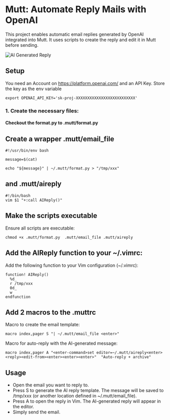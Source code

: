 # Mutt: Automate Reply Mails with OpenAI

This project enables automatic email replies generated by OpenAI integrated into Mutt. It uses scripts to create the reply and edit it in Mutt before sending.


![AI Generated Reply](https://we.olifani.eu/images/muttai.png)


## Setup

You need an Account on https://platform.openai.com/ and an API Key. Store the key as the env variable 

```
export OPENAI_API_KEY='sk-proj-XXXXXXXXXXXXXXXXXXXXXXXXXX'
```

### 1. Create the necessary files:

#### Checkout the format.py to .mutt/format.py



## Create a wrapper .mutt/email_file

```
#!/usr/bin/env bash

message=$(cat)

echo "${message}" | ~/.mutt/format.py > "/tmp/xxx"

```

## and .mutt/aireply

```
#!/bin/bash
vim $1 "+:call AIReply()"
```

## Make the scripts executable


Ensure all scripts are executable:

```
chmod +x .mutt/format.py  .mutt/email_file .mutt/aireply
```


##  Add the AIReply function to your ~/.vimrc:

Add the following function to your Vim configuration (~/.vimrc):


```
function! AIReply()
  %d_
  r /tmp/xxx
  0d_
  w
endfunction

```
## Add 2 macros to the .muttrc

Macro to create the email template:

```
macro index,pager S "| ~/.mutt/email_file <enter>"
```

Macro for auto-reply with the AI-generated message:

```
macro index,pager A "<enter-command>set editor=~/.mutt/aireply<enter><reply><edit-from><enter><enter><enter>"  "Auto-reply + archive"

```


## Usage

- Open the email you want to reply to.
- Press S to generate the AI reply template. The message will be saved to /tmp/xxx (or another location defined in ~/.mutt/email_file).
- Press A to open the reply in Vim. The AI-generated reply will appear in the editor.
- Simply send the email.
